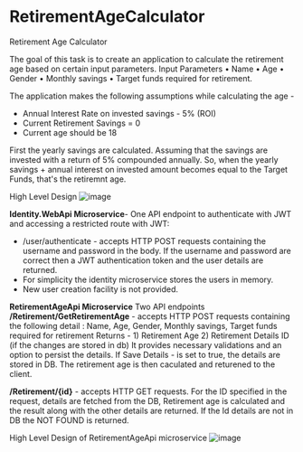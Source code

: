 # RetirementAgeCalculator
Retirement Age Calculator


The goal of this task is to create an application to calculate the retirement age based on certain input parameters.
Input Parameters
•	Name
•	Age
•	Gender 
•	Monthly savings 
•	Target funds required for retirement. 

The application makes the following assumptions while calculating the age -

- Annual Interest Rate on invested savings - 5% (ROI)
- Current Retirement Savings = 0
- Current age should be 18

First the yearly savings are calculated.
Assuming that the savings are invested with a return of 5% compounded annually.
So, when the yearly savings + annual interest on invested amount becomes equal to the Target Funds, that's the retiremnt age.


High Level Design
![image](https://user-images.githubusercontent.com/106247411/170268629-41f51c95-f3c0-42d6-b061-8c2b9e687ef1.png)

**Identity.WebApi Microservice**-
One API endpoint to authenticate with JWT and accessing a restricted route with JWT:

- /user/authenticate - accepts HTTP POST requests containing the username and password in the body. If the username and password are correct then a JWT authentication token and the user details are returned.
- For simplicity the identity microservice stores the users in memory. 
- New user creation facility is not provided.

**RetirementAgeApi Microservice**
Two API endpoints 
**/Retirement/GetRetirementAge** - accepts HTTP  POST requests containing the following detail : Name,	Age, Gender,	Monthly savings, Target funds required for retirement
  Returns - 1) Retirement Age
            2) Retirement Details ID (if the changes are stored in db)
 It provides necessary validations and an option to persist the details. If Save Details - is set to true, the details are stored in DB. The retirement age is then caculated and returened to the client.
     
      
**/Retirement/{id}** - accepts HTTP GET requests. For the ID specified in the request, details are fetched from the DB, Retirement age is calculated and the result along with the other details are returned. If the Id details are not in DB the NOT FOUND is returned.

High Level Design of RetirementAgeApi microservice
![image](https://user-images.githubusercontent.com/106247411/170290937-fb66df6d-c9e8-4291-8fba-550058f8fc5f.png)

